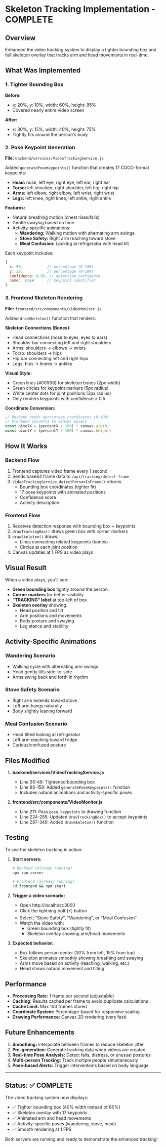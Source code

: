 # Skeleton Tracking Implementation - COMPLETE

## Overview
Enhanced the video tracking system to display a tighter bounding box and full skeleton overlay that tracks arm and head movements in real-time.

## What Was Implemented

### 1. Tighter Bounding Box
**Before:**
- x: 20%, y: 10%, width: 60%, height: 85%
- Covered nearly entire video screen

**After:**
- x: 30%, y: 15%, width: 40%, height: 75%
- Tightly fits around the person's body

### 2. Pose Keypoint Generation
**File:** `backend/services/VideoTrackingService.js`

Added `generatePoseKeypoints()` function that creates 17 COCO-format keypoints:
- **Head:** nose, left eye, right eye, left ear, right ear
- **Torso:** left shoulder, right shoulder, left hip, right hip
- **Arms:** left elbow, right elbow, left wrist, right wrist
- **Legs:** left knee, right knee, left ankle, right ankle

**Features:**
- Natural breathing motion (chest rises/falls)
- Gentle swaying based on time
- Activity-specific animations:
  - **Wandering:** Walking motion with alternating arm swings
  - **Stove Safety:** Right arm reaching toward stove
  - **Meal Confusion:** Looking at refrigerator with head tilt

Each keypoint includes:
```javascript
{
  x: 50,           // percentage (0-100)
  y: 30,           // percentage (0-100)
  confidence: 0.95, // detection confidence
  name: 'nose'     // keypoint identifier
}
```

### 3. Frontend Skeleton Rendering
**File:** `frontend/src/components/VideoMonitor.js`

Added `drawSkeleton()` function that renders:

**Skeleton Connections (Bones):**
- Head connections (nose to eyes, eyes to ears)
- Shoulder bar connecting left and right shoulders
- Arms: shoulders → elbows → wrists
- Torso: shoulders → hips
- Hip bar connecting left and right hips
- Legs: hips → knees → ankles

**Visual Style:**
- Green lines (#00ff00) for skeleton bones (2px width)
- Green circles for keypoint markers (5px radius)
- White center dots for joint positions (3px radius)
- Only renders keypoints with confidence > 0.5

**Coordinate Conversion:**
```javascript
// Backend sends percentage coordinates (0-100)
// Frontend converts to canvas pixels
const pixelX = (percentX / 100) * canvas.width;
const pixelY = (percentY / 100) * canvas.height;
```

## How It Works

### Backend Flow
1. Frontend captures video frame every 1 second
2. Sends base64 frame data to `/api/tracking/detect-frame`
3. `VideoTrackingService.detectPersonInFrame()` returns:
   - Bounding box coordinates (tighter fit)
   - 17 pose keypoints with animated positions
   - Confidence score
   - Activity description

### Frontend Flow
1. Receives detection response with bounding box + keypoints
2. `drawTrackingBox()` draws green box with corner markers
3. `drawSkeleton()` draws:
   - Lines connecting related keypoints (bones)
   - Circles at each joint position
4. Canvas updates at 1 FPS as video plays

## Visual Result

When a video plays, you'll see:
- **Green bounding box** tightly around the person
- **Corner markers** for better visibility
- **"TRACKING" label** at top-left of box
- **Skeleton overlay** showing:
  - Head position and tilt
  - Arm positions and movements
  - Body posture and swaying
  - Leg stance and stability

## Activity-Specific Animations

### Wandering Scenario
- Walking cycle with alternating arm swings
- Head gently tilts side-to-side
- Arms swing back and forth in rhythm

### Stove Safety Scenario
- Right arm extends toward stove
- Left arm hangs naturally
- Body slightly leaning forward

### Meal Confusion Scenario
- Head tilted looking at refrigerator
- Left arm reaching toward fridge
- Curious/confused posture

## Files Modified

1. **backend/services/VideoTrackingService.js**
   - Line 36-49: Tightened bounding box
   - Line 86-158: Added `generatePoseKeypoints()` function
   - Includes natural animations and activity-specific poses

2. **frontend/src/components/VideoMonitor.js**
   - Line 211: Pass `pose_keypoints` to drawing function
   - Line 224-285: Updated `drawTrackingBox()` to accept keypoints
   - Line 287-349: Added `drawSkeleton()` function

## Testing

To see the skeleton tracking in action:

1. **Start servers:**
   ```bash
   # Backend (already running)
   npm run server

   # Frontend (already running)
   cd frontend && npm start
   ```

2. **Trigger a video scenario:**
   - Open http://localhost:3000
   - Click the lightning bolt (⚡) button
   - Select: "Stove Safety", "Wandering", or "Meal Confusion"
   - Watch the video with:
     - Green bounding box (tightly fit)
     - Skeleton overlay showing arm/head movements

3. **Expected behavior:**
   - Box follows person center (30% from left, 15% from top)
   - Skeleton animates smoothly showing breathing and swaying
   - Arms move based on activity (reaching, walking, etc.)
   - Head shows natural movement and tilting

## Performance

- **Processing Rate:** 1 frame per second (adjustable)
- **Caching:** Results cached per frame to avoid duplicate calculations
- **Cache Limit:** Max 100 frames stored
- **Coordinate System:** Percentage-based for responsive scaling
- **Drawing Performance:** Canvas 2D rendering (very fast)

## Future Enhancements

1. **Smoothing:** Interpolate between frames to reduce skeleton jitter
2. **Pre-generation:** Generate tracking data when videos are created
3. **Real-time Pose Analysis:** Detect falls, distress, or unusual postures
4. **Multi-person Tracking:** Track multiple people simultaneously
5. **Pose-based Alerts:** Trigger interventions based on body language

---

## Status: ✅ COMPLETE

The video tracking system now displays:
- ✅ Tighter bounding box (40% width instead of 60%)
- ✅ Skeleton overlay with 17 keypoints
- ✅ Animated arm and head movements
- ✅ Activity-specific poses (wandering, stove, meal)
- ✅ Smooth rendering at 1 FPS

Both servers are running and ready to demonstrate the enhanced tracking!

